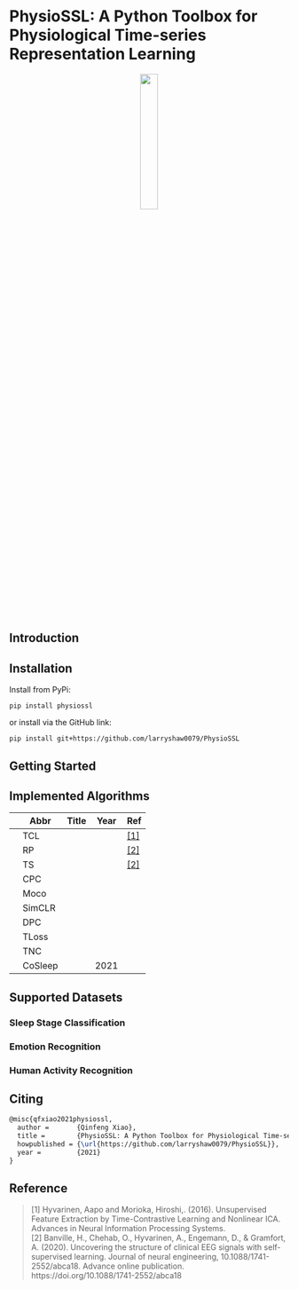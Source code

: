 # PhysioSSL: A Python Toolbox for Physiological Time-series Representation Learning

<div align=center><img src="https://i.loli.net/2021/10/03/32AUGkZcoeORWij.png" width=25% height=25%/></div>

## Introduction

## Installation

Install from PyPi:

```shell
pip install physiossl
```

or install via the GitHub link:

```shell
pip install git+https://github.com/larryshaw0079/PhysioSSL
```

## Getting Started

## Implemented Algorithms

|      | Abbr    | Title | Year | Ref          |
| ---- | ------- | ----- | ---- | ------------ |
|      | TCL     |       |      | [[1]](#ref1) |
|      | RP      |       |      | [[2]](#ref2) |
|      | TS      |       |      | [[2]](#ref2) |
|      | CPC     |       |      |              |
|      | Moco    |       |      |              |
|      | SimCLR  |       |      |              |
|      | DPC     |       |      |              |
|      | TLoss   |       |      |              |
|      | TNC     |       |      |              |
|      | CoSleep |       | 2021 |              |

## Supported Datasets

### Sleep Stage Classification

### Emotion Recognition

### Human Activity Recognition

## Citing

```latex
@misc{qfxiao2021physiossl,
  author =       {Qinfeng Xiao},
  title =        {PhysioSSL: A Python Toolbox for Physiological Time-series Representation Learning},
  howpublished = {\url{https://github.com/larryshaw0079/PhysioSSL}},
  year =         {2021}
}
```

## Reference

> <div id="ref1">
> [1] Hyvarinen, Aapo and Morioka, Hiroshi,. (2016). Unsupervised Feature Extraction by Time-Contrastive Learning and Nonlinear ICA. Advances in Neural Information Processing Systems.
> </div>
> <div id="ref2">[2] Banville, H., Chehab, O., Hyvarinen, A., Engemann, D., & Gramfort, A. (2020). Uncovering the structure of clinical EEG signals with self-supervised learning. Journal of neural engineering, 10.1088/1741-2552/abca18. Advance online publication. https://doi.org/10.1088/1741-2552/abca18</div>
